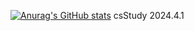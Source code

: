 [![Anurag's GitHub stats](https://github-readme-stats.vercel.app/api?username=heishuini)](https://github.com/anuraghazra/github-readme-stats)
csStudy 2024.4.1
